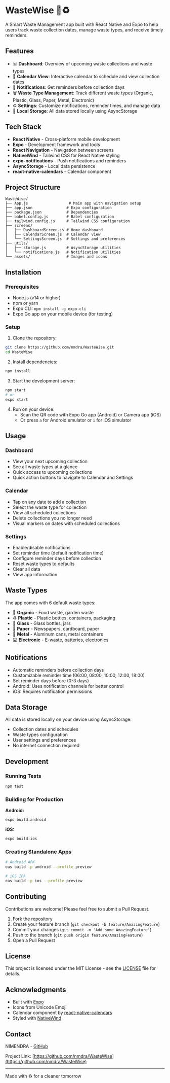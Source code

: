 # WasteWise 🌱♻️

A Smart Waste Management app built with React Native and Expo to help users track waste collection dates, manage waste types, and receive timely reminders.

## Features

- 📊 **Dashboard**: Overview of upcoming waste collections and waste types
- 📅 **Calendar View**: Interactive calendar to schedule and view collection dates
- 🔔 **Notifications**: Get reminders before collection days
- 🗑️ **Waste Type Management**: Track different waste types (Organic, Plastic, Glass, Paper, Metal, Electronic)
- ⚙️ **Settings**: Customize notifications, reminder times, and manage data
- 💾 **Local Storage**: All data stored locally using AsyncStorage

## Tech Stack

- **React Native** - Cross-platform mobile development
- **Expo** - Development framework and tools
- **React Navigation** - Navigation between screens
- **NativeWind** - Tailwind CSS for React Native styling
- **expo-notifications** - Push notifications and reminders
- **AsyncStorage** - Local data persistence
- **react-native-calendars** - Calendar component

## Project Structure

```
WasteWise/
├── App.js                  # Main app with navigation setup
├── app.json               # Expo configuration
├── package.json           # Dependencies
├── babel.config.js        # Babel configuration
├── tailwind.config.js     # Tailwind CSS configuration
├── screens/
│   ├── DashboardScreen.js # Home dashboard
│   ├── CalendarScreen.js  # Calendar view
│   └── SettingsScreen.js  # Settings and preferences
├── utils/
│   ├── storage.js         # AsyncStorage utilities
│   └── notifications.js   # Notification utilities
└── assets/                # Images and icons
```

## Installation

### Prerequisites

- Node.js (v14 or higher)
- npm or yarn
- Expo CLI: `npm install -g expo-cli`
- Expo Go app on your mobile device (for testing)

### Setup

1. Clone the repository:
```bash
git clone https://github.com/nmdra/WasteWise.git
cd WasteWise
```

2. Install dependencies:
```bash
npm install
```

3. Start the development server:
```bash
npm start
# or
expo start
```

4. Run on your device:
   - Scan the QR code with Expo Go app (Android) or Camera app (iOS)
   - Or press `a` for Android emulator or `i` for iOS simulator

## Usage

### Dashboard
- View your next upcoming collection
- See all waste types at a glance
- Quick access to upcoming collections
- Quick action buttons to navigate to Calendar and Settings

### Calendar
- Tap on any date to add a collection
- Select the waste type for collection
- View all scheduled collections
- Delete collections you no longer need
- Visual markers on dates with scheduled collections

### Settings
- Enable/disable notifications
- Set reminder time (default notification time)
- Configure reminder days before collection
- Reset waste types to defaults
- Clear all data
- View app information

## Waste Types

The app comes with 6 default waste types:
- 🌱 **Organic** - Food waste, garden waste
- ♻️ **Plastic** - Plastic bottles, containers, packaging
- 🫙 **Glass** - Glass bottles, jars
- 📄 **Paper** - Newspapers, cardboard, paper
- 🔧 **Metal** - Aluminum cans, metal containers
- 💻 **Electronic** - E-waste, batteries, electronics

## Notifications

- Automatic reminders before collection days
- Customizable reminder time (06:00, 08:00, 10:00, 12:00, 18:00)
- Set reminder days before (0-3 days)
- Android: Uses notification channels for better control
- iOS: Requires notification permissions

## Data Storage

All data is stored locally on your device using AsyncStorage:
- Collection dates and schedules
- Waste types configuration
- User settings and preferences
- No internet connection required

## Development

### Running Tests
```bash
npm test
```

### Building for Production

**Android:**
```bash
expo build:android
```

**iOS:**
```bash
expo build:ios
```

### Creating Standalone Apps
```bash
# Android APK
eas build -p android --profile preview

# iOS IPA
eas build -p ios --profile preview
```

## Contributing

Contributions are welcome! Please feel free to submit a Pull Request.

1. Fork the repository
2. Create your feature branch (`git checkout -b feature/AmazingFeature`)
3. Commit your changes (`git commit -m 'Add some AmazingFeature'`)
4. Push to the branch (`git push origin feature/AmazingFeature`)
5. Open a Pull Request

## License

This project is licensed under the MIT License - see the [LICENSE](LICENSE) file for details.

## Acknowledgments

- Built with [Expo](https://expo.dev/)
- Icons from Unicode Emoji
- Calendar component by [react-native-calendars](https://github.com/wix/react-native-calendars)
- Styled with [NativeWind](https://www.nativewind.dev/)

## Contact

NIMENDRA - [GitHub](https://github.com/nmdra)

Project Link: [https://github.com/nmdra/WasteWise](https://github.com/nmdra/WasteWise)

---

Made with ♻️ for a cleaner tomorrow
